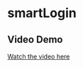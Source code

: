 # smartLogin

## Video Demo
[Watch the video here](https://drive.google.com/file/d/1tloVADX955E5ZkD2VCja4D2UtXG9hLMh/view?usp=sharing)
